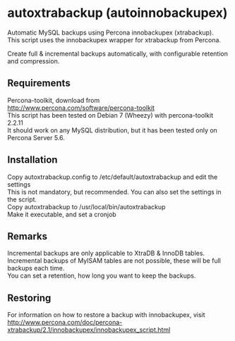 autoxtrabackup (autoinnobackupex)
==============

Automatic MySQL backups using Percona innobackupex (xtrabackup).  
This script uses the innobackupex wrapper for xtrabackup from Percona.  

Create full & incremental backups automatically, with configurable retention and compression.

Requirements
------------
Percona-toolkit, download from http://www.percona.com/software/percona-toolkit  
This script has been tested on Debian 7 (Wheezy) with percona-toolkit 2.2.11  
It should work on any MySQL distribution, but it has been tested only on Percona Server 5.6.

Installation
------------
Copy autoxtrabackup.config to /etc/default/autoxtrabackup and edit the settings  
  This is not mandatory, but recommended. You can also set the settings in the script.  
Copy autoxtrabackup to /usr/local/bin/autoxtrabackup  
Make it executable, and set a cronjob  

Remarks
-------
Incremental backups are only applicable to XtraDB & InnoDB tables.  
Incremental backups of MyISAM tables are not possible, these will be full backups each time.  
You can set a retention, how long you want to keep the backups.  

Restoring
---------
For information on how to restore a backup with innobackupex, visit http://www.percona.com/doc/percona-xtrabackup/2.1/innobackupex/innobackupex_script.html
